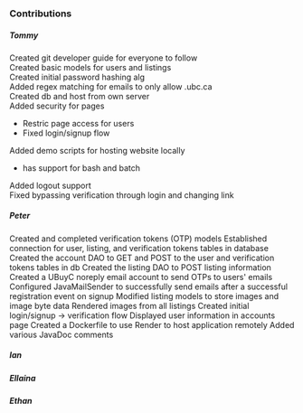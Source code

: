 ### Contributions
##### Tommy
Created git developer guide for everyone to follow\
Created basic models for users and listings\
Created initial password hashing alg\
Added regex matching for emails to only allow .ubc.ca\
Created db and host from own server\
Added security for pages
  * Restric page access for users
  * Fixed login/signup flow

Added demo scripts for hosting website locally
  * has support for bash and batch

Added logout support\
Fixed bypassing verification through login and changing link

##### Peter
Created and completed verification tokens (OTP) models
Established connection for user, listing, and verification tokens tables in database
Created the account DAO to GET and POST to the user and verification tokens tables in db
Created the listing DAO to POST listing information
Created a UBuyC noreply email account to send OTPs to users' emails
Configured JavaMailSender to successfully send emails after a successful registration event on signup
Modified listing models to store images and image byte data
Rendered images from all listings
Created initial login/signup -> verification flow
Displayed user information in accounts page
Created a Dockerfile to use Render to host application remotely
Added various JavaDoc comments

##### Ian

##### Ellaina

##### Ethan

